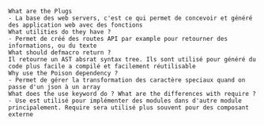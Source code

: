 
    What are the Plugs
    - La base des web servers, c'est ce qui permet de concevoir et généré des application web avec des fonctions
    What utilities do they have ?
    - Permet de créé des routes API par example pour retourner des informations, ou du texte
    What should defmacro return ?
    Il retourne un AST absrat syntax tree. Ils sont utilisé pour généré du code plus facile a compilé et facilement réutilisable
    Why use the Poison dependency ?
    - Permet de gérer la transformation des caractère speciaux quand on passe d'un json à un array
    What does the use keyword do ? What are the differences with require ?
    - Use est utilisé pour implémenter des modules dans d'autre module principalement. Require sera utilisé plus souvent pour des composant externe
